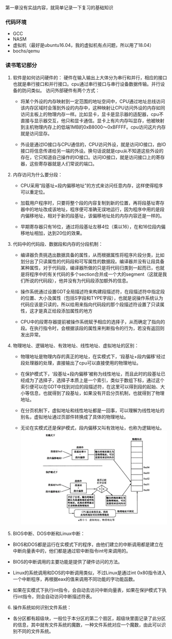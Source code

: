 第一章没有实战内容，就简单记录一下复习的基础知识

### 代码环境  
- GCC
- NASM
- 虚拟机（最好是ubuntu16.04，我的虚拟机有点问题，所以用了18.04）
- bochs/qemu

### 读书笔记部分
1. 软件是如何访问硬件的：
硬件在输入输出上大体分为串行和并行，相应的接口也就是串行接口和并行接口。cpu通过串行接口与串行设备数据传输。并行设备的防问类似。
访问外部硬件有两个方式：
   - 将某个外设的内存映射到一定范围的地址空间中，CPU通过地址总线访问该内存区域时会落到外设的内存中，这种映射让CPU访问外设的内存如同访问主板上的物理内存一样。比如显卡，显卡是显示器的适配器，cpu不直接与显示器交互，他只和显卡通信。显卡上有片内存叫显存，他被映射到主机物理内存上的低端1MB的0xB8000～0xBFFFF。cpu访问这片内存就是访问显存。

   - 外设是通过IO接口与CPU通信的，CPU访问外设，就是访问IO接口，由IO接口将信息传递给另一端的外设。换句话说就是cpu从不知道这些外设的存在，它只知道自己操作的IO接口。访问IO接口，就是访问接口上的寄存器，这些寄存器就是人们常说的端口。
  
2. 内存访问为什么要分段：
   - CPU采用“段基址+段内偏移地址”的方式来访问任意内存，这样使得程序可以重定位。
  
   -  加载用户程序时，只要将整个段的内容复制到新的位置，再将段基址寄存器中的地址改成该地址，程序便可准确无误地运行，因为程序中用的是段内偏移地址，相对于新的段基址，该偏移地址处的内存内容还是一样的。
   -  早期寄存器只有16位，通过将段基址左移4位（乘以16），在和16位段内偏移地址相加，达到20位的效果。

3. 代码中的代码段、数据段和内存的分段机制：
   -  编译器负责挑选出数据具备的属性，从而根据属性将程序片段分类，比如划分出了只读属性的代码段和可写属性的数据段。编译器并没有让段具备某种属性，对于代码段，编译器所做的只是将代码归类到一起而已，也就是将程序中的有关代码的多个section合并成一个大的segment（这就是我们所说的代码段），他并没有为代码段添加额外的信息。
  
   -  操作系统通过设置GDT全局描述符来构建段描述符，在段描述符中指定段的位置、大小及属性（包括S字段和TYPE字段），也就是说操作系统认为代码应该是只读的，所以给用来指向代码段的那个段描述符设置了只读属性，这才是真正给段添加属性的地方
   -  CPU中的段寄存器提前被操作系统赋予相应的选择子，从而确定了指向的段。在执行指令时，会根据该段的属性来判断指令的行为，若没有返回则发出异常。

4. 物理地址、逻辑地址、有效地址、线性地址、虚拟地址的区别：
   - 物理地址是物理内存的真正的地址，在实模式下，‘段基址+段内偏移’经过段处理器的处理，直接输出了cpu可以直接使用的物理地址。

   - 在保护模式下，‘段基址+段内偏移’被称为线性地址，而且此时的段基址已经成为了选择子，选择子本质上是一个索引，类似于数组下标，通过这个索引便可以在GDT中找到对应的段描述符，在这里可以得到段的起始、大小等信息，也就得到了段基址，如果没有开启分页机制，也就得到了物理地址。
   - 在分页机制下，虚拟地址和线性地址都是一回事，可以理解为线性地址的别名，虚拟地址通过页部件转换成了具体的物理地址。
   - 无论在实模式还是保护模式，段内偏移又叫有效地址，也称为逻辑地址。
    ![](./img/1.png)

5. BIOS中断、DOS中断和Linux中断：
  - BIOS和DOS都是运行在实模式下的程序，由他们建立的中断调用都是建立在中断向量表中的，他们都是通过软中断指令int号来调用的。
  
  - BIOS的中断调用的主要功能是提供了硬件访问的方法。
  - Linux的系统调用和DOS的中断调用类似，不过Linux是通过int 0x80指令进入一个中断程序，再根据eax的值来调用不同功能的字功能函数。
  - 如果在实模式下执行int指令，会自动去访问中断向量表，如果在保护模式下执行int指令，则会自动访问中断描述符表。

6. 操作系统如何识别文件系统：
  - 各分区都有超级块，一般位于本分区的第二个扇区，超级块里面记录了此分区的信息，其中就有文件系统的魔数，一种文件系统对应一个魔数，由此可以识别不同的文件系统。
